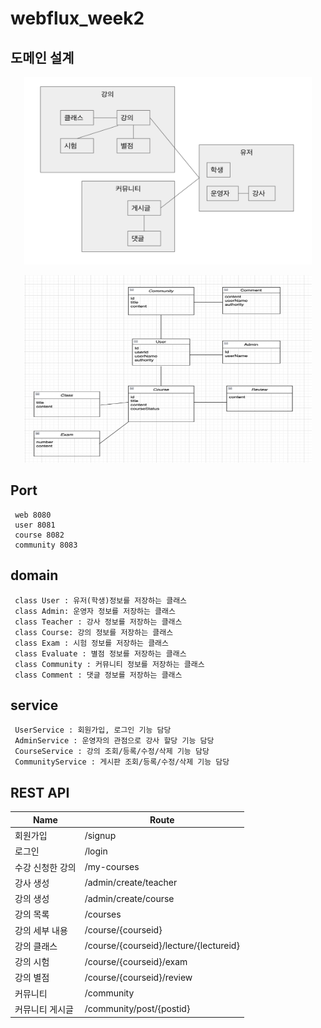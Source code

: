 # webflux_week2


## 도메인 설계

<p align="center">
  <img width="460" height="300" src="./ddd1.png">
</p>
<p align="center">
  <img width="460" height="300" src="./ddd2.png">
</p>


## Port
~~~
 web 8080
 user 8081
 course 8082
 community 8083
~~~

## domain
~~~
 class User : 유저(학생)정보를 저장하는 클래스
 class Admin: 운영자 정보를 저장하는 클래스
 class Teacher : 강사 정보를 저장하는 클래스
 class Course: 강의 정보를 저장하는 클래스
 class Exam : 시험 정보를 저장하는 클래스
 class Evaluate : 별점 정보를 저장하는 클래스
 class Community : 커뮤니티 정보를 저장하는 클래스
 class Comment : 댓글 정보를 저장하는 클래스
~~~

## service 
~~~
 UserService : 회원가입, 로그인 기능 담당
 AdminService : 운영자의 관점으로 강사 할당 기능 담당
 CourseService : 강의 조회/등록/수정/삭제 기능 담당
 CommunityService : 게시판 조회/등록/수정/삭제 기능 담당
~~~


## REST API
| Name | Route                                  |
| ------ |----------------------------------------|
|회원가입 | /signup                                |
|로그인 | /login                                 |
|수강 신청한 강의 | /my-courses                            |
|강사 생성 | /admin/create/teacher                  |
|강의 생성 | /admin/create/course                   |
|강의 목록 | /courses                               |
|강의 세부 내용 | /course/{courseid}                     |
|강의 클래스 | /course/{courseid}/lecture/{lectureid} |
|강의 시험 | /course/{courseid}/exam                |
|강의 별점 | /course/{courseid}/review              |
|커뮤니티  | /community                             |
| 커뮤니티 게시글 | /community/post/{postid}               |
